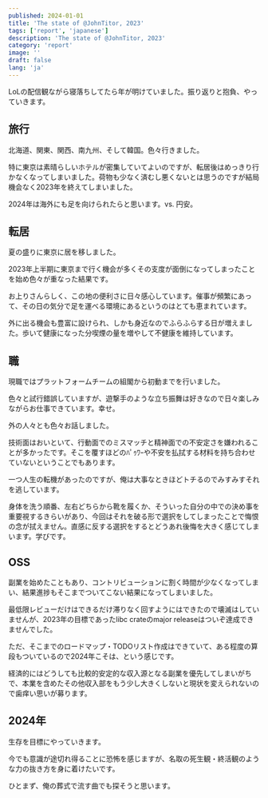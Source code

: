 ```yaml
---
published: 2024-01-01
title: 'The state of @JohnTitor, 2023'
tags: ['report', 'japanese']
description: 'The state of @JohnTitor, 2023'
category: 'report'
image: ''
draft: false
lang: 'ja'
---
```


LoLの配信観ながら寝落ちしてたら年が明けていました。振り返りと抱負、やっていきます。

## 旅行

北海道、関東、関西、南九州、そして韓国。色々行きました。

特に東京は素晴らしいホテルが密集していてよいのですが、転居後はめっきり行かなくなってしまいました。荷物も少なく済むし悪くないとは思うのですが結局機会なく2023年を終えてしまいました。

2024年は海外にも足を向けられたらと思います。vs. 円安。

## 転居

夏の盛りに東京に居を移しました。

2023年上半期に東京まで行く機会が多くその支度が面倒になってしまったことを始め色々が重なった結果です。

お上りさんらしく、この地の便利さに日々感心しています。催事が頻繁にあって、その日の気分で足を運べる環境にあるというのはとても恵まれています。

外に出る機会も豊富に設けられ、しかも身近なのでふらふらする日が増えました。歩いて健康になった分喫煙の量を増やして不健康を維持しています。

## 職

現職ではプラットフォームチームの組閣から初動までを行いました。

色々と試行錯誤していますが、遊撃手のような立ち振舞は好きなので日々楽しみながらお仕事できています。幸せ。

外の人々とも色々お話しました。

技術面はおいといて、行動面でのミスマッチと精神面での不安定さを嫌われることが多かったです。そこを覆すほどのﾊﾟｩﾜｰや不安を払拭する材料を持ち合わせていないということでもあります。

一つ人生の転機があったのですが、俺は大事なときほどトチるのでみすみすそれを逃しています。

身体を洗う順番、左右どちらから靴を履くか、そういった自分の中での決め事を重要視するきらいがあり、今回はそれを破る形で選択をしてしまったことで悔恨の念が拭えません。直感に反する選択をするとどうあれ後悔を大きく感じてしまいます。学びです。

## OSS

副業を始めたこともあり、コントリビューションに割く時間が少なくなってしまい、結果進捗もそこまでついてこない結果になってしまいました。

最低限レビューだけはできるだけ滞りなく回すようにはできたので壊滅はしていませんが、2023年の目標であったlibc crateのmajor releaseはついぞ達成できませんでした。

ただ、そこまでのロードマップ・TODOリスト作成はできていて、ある程度の算段もついているので2024年こそは、という感じです。

経済的にはどうしても比較的安定的な収入源となる副業を優先してしまいがちで、本業を含めたその他収入部をもう少し大きくしないと現状を変えられないので歯痒い思いが募ります。

## 2024年

生存を目標にやっていきます。

今でも意識が途切れ得ることに恐怖を感じますが、名取の死生観・終活観のような力の抜き方を身に着けたいです。

ひとまず、俺の葬式で流す曲でも探そうと思います。
